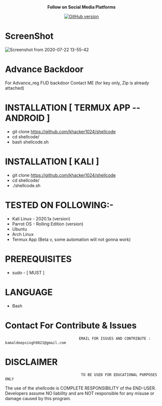 <p align="center">
  <b> Follow on Social Media Platforms </b>
</p>
<p align="center">
<a href="https://www.facebook.com/profile.php?id=100039477441223"><img title="GitHub version" src="https://img.shields.io/badge/-Facebook-blue" ></a> 
</p>

# ScreenShot
![Screenshot from 2020-07-22 13-55-42](https://user-images.githubusercontent.com/57313495/88177925-98d9e980-cbf7-11ea-9883-59d3a525b494.png)

# Advance Backdoor
For Advance_reg FUD backdoor Contact ME (for key only, Zip is already attached) 

# INSTALLATION [ TERMUX APP --ANDROID ]
* git clone https://github.com/khacker1024/shellcode
* cd shellcode/
* bash shellcode.sh

# INSTALLATION [ KALI ]
* git clone https://github.com/khacker1024/shellcode
* cd shellcode/
* ./shellcode.sh

# TESTED ON FOLLOWING:-
* Kali Linux - 2020.1a (version)
* Parrot OS - Rolling Edition (version)
* Ubuntu 
* Arch Linux
* Termux App (Beta v, some automation will not gonna work)
# PREREQUISITES
* sudo - [ MUST ]

# LANGUAGE 
* Bash


# Contact For Contribute & Issues 

                                      EMAIL FOR ISSUES AND CONTRIBUTE : kamaldeepsingh9821@gmail.com

# DISCLAIMER
                                       TO BE USED FOR EDUCATIONAL PURPOSES ONLY

The use of the shellcode is COMPLETE RESPONSIBILITY of the END-USER. Developers assume NO liability and are NOT responsible for any misuse or damage caused by this program. 


